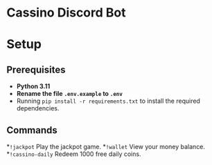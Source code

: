 # Cassino Discord Bot

# Setup
## Prerequisites
* **Python 3.11**
* **Rename the file `.env.example` to `.env`**
* Running `pip install -r requirements.txt` to install the required dependencies.

## Commands
*`!jackpot` Play the jackpot game.
*`!wallet` View your money balance.
*`!cassino-daily` Redeem 1000 free daily coins.